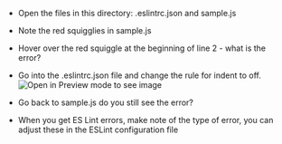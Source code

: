 * Open the files in this directory: .eslintrc.json and sample.js
* Note the red squigglies in sample.js
* Hover over the red squiggle at the beginning of line 2 - what is the error?
* Go into the .eslintrc.json file and change the rule for indent to off.
  ![Open in Preview mode to see image](../screenshots/1-change-eslint-indent-rule.png)

* Go back to sample.js do you still see the error?
  
* When you get ES Lint errors, make note of the type of error, you can adjust these in the ESLint configuration file

